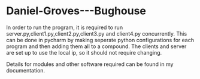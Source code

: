 # Daniel-Groves---Bughouse

In order to run the program, it is required to run server.py,client1.py,client2.py,client3.py and client4.py concurrently. This can be done in pycharm by making seperate python configurations for each program and then adding them all to a compound. The clients and server are set up to use the local ip, so it should not require changing.

Details for modules and other software required can be found in my documentation.
